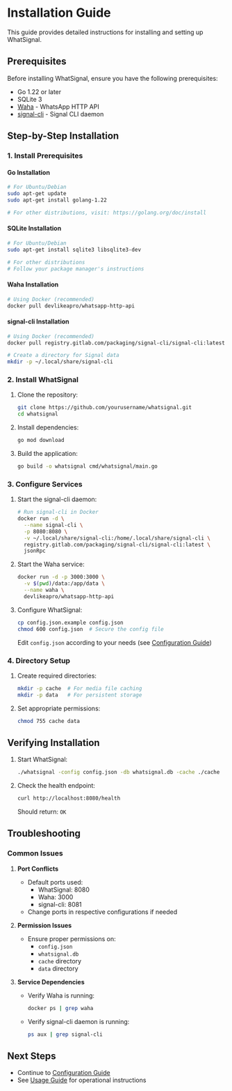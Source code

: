 # Installation Guide

This guide provides detailed instructions for installing and setting up WhatSignal.

## Prerequisites

Before installing WhatSignal, ensure you have the following prerequisites:

- Go 1.22 or later
- SQLite 3
- [Waha](https://github.com/devlikeapro/waha) - WhatsApp HTTP API
- [signal-cli](https://github.com/AsamK/signal-cli) - Signal CLI daemon

## Step-by-Step Installation

### 1. Install Prerequisites

#### Go Installation
```bash
# For Ubuntu/Debian
sudo apt-get update
sudo apt-get install golang-1.22

# For other distributions, visit: https://golang.org/doc/install
```

#### SQLite Installation
```bash
# For Ubuntu/Debian
sudo apt-get install sqlite3 libsqlite3-dev

# For other distributions
# Follow your package manager's instructions
```

#### Waha Installation
```bash
# Using Docker (recommended)
docker pull devlikeapro/whatsapp-http-api
```

#### signal-cli Installation
```bash
# Using Docker (recommended)
docker pull registry.gitlab.com/packaging/signal-cli/signal-cli:latest

# Create a directory for Signal data
mkdir -p ~/.local/share/signal-cli
```

### 2. Install WhatSignal

1. Clone the repository:
   ```bash
   git clone https://github.com/yourusername/whatsignal.git
   cd whatsignal
   ```

2. Install dependencies:
   ```bash
   go mod download
   ```

3. Build the application:
   ```bash
   go build -o whatsignal cmd/whatsignal/main.go
   ```

### 3. Configure Services

1. Start the signal-cli daemon:
   ```bash
   # Run signal-cli in Docker
   docker run -d \
     --name signal-cli \
     -p 8080:8080 \
     -v ~/.local/share/signal-cli:/home/.local/share/signal-cli \
     registry.gitlab.com/packaging/signal-cli/signal-cli:latest \
     jsonRpc
   ```

2. Start the Waha service:
   ```bash
   docker run -d -p 3000:3000 \
     -v $(pwd)/data:/app/data \
     --name waha \
     devlikeapro/whatsapp-http-api
   ```

3. Configure WhatSignal:
   ```bash
   cp config.json.example config.json
   chmod 600 config.json  # Secure the config file
   ```
   Edit `config.json` according to your needs (see [Configuration Guide](03-configuration.md))

### 4. Directory Setup

1. Create required directories:
   ```bash
   mkdir -p cache  # For media file caching
   mkdir -p data   # For persistent storage
   ```

2. Set appropriate permissions:
   ```bash
   chmod 755 cache data
   ```

## Verifying Installation

1. Start WhatSignal:
   ```bash
   ./whatsignal -config config.json -db whatsignal.db -cache ./cache
   ```

2. Check the health endpoint:
   ```bash
   curl http://localhost:8080/health
   ```
   Should return: `OK`

## Troubleshooting

### Common Issues

1. **Port Conflicts**
   - Default ports used:
     - WhatSignal: 8080
     - Waha: 3000
     - signal-cli: 8081
   - Change ports in respective configurations if needed

2. **Permission Issues**
   - Ensure proper permissions on:
     - `config.json`
     - `whatsignal.db`
     - `cache` directory
     - `data` directory

3. **Service Dependencies**
   - Verify Waha is running:
     ```bash
     docker ps | grep waha
     ```
   - Verify signal-cli daemon is running:
     ```bash
     ps aux | grep signal-cli
     ```

## Next Steps

- Continue to [Configuration Guide](03-configuration.md)
- See [Usage Guide](04-usage.md) for operational instructions 